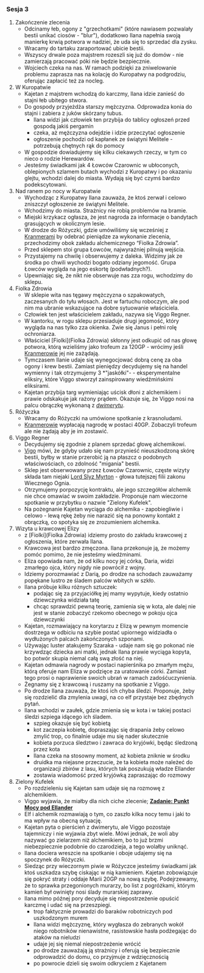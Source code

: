 ### Sesja 3
1. Zakończenie zlecenia
    - Odcinamy łeb, ogony z "grzechotkami" (które nawiasem pozwalały bestii unikać ciosów - "blur"), dodatkowo Ilana napełnia swoją manierkę krwią potwora w nadziei, że uda się to sprzedać dla zysku.
    - Wracamy do tartaku zaraportować ubicie bestii.
    - Wszyscy drwale poza majstrem rozeszli się już do domów - nie zamierzają pracować póki nie będzie bezpiecznie.
    - Wojciech czeka na nas. W ramach podzięki za zniwelowanie problemu zaprasza nas na kolację do Kuropatwy na podgrodziu, oferując zapłacić też za nocleg.
2. W Kuropatwie
    - Kajetan z majstrem wchodzą do karczmy, Ilana idzie zanieść do stajni łeb ubitego stwora.
    - Do gospody przyjeżdża starszy mężczyzna. Odprowadza konia do stajni i zabiera z juków skórzany tubus.
        - Ilana widzi jak człowiek ten przybija do tablicy ogłoszeń przed gospodą jakiś pergamin
        - czeka, aż mężczyzna odejdzie i idzie przeczytać ogłoszenie
        - ogłoszenie pochodzi od kapłanek ze świątyni Melitele - potrzebują chętnych rąk do pomocy
    - W gospodzie dowiadujemy się kilku ciekawych rzeczy, w tym co nieco o rodzie Herewardów.
    - Jesteśmy świadkami jak 4 Łowców Czarownic w ubłoconych, oblepionych szlamem butach wychodzi z Kuropatwy i po okazaniu glejtu, wchodzi dalej do miasta. Wydają się być czymś bardzo podekscytowani. 
3. Nad ranem po nocy w Kuropatwie
    - Wychodząc z Kuropatwy Ilana zauważa, że ktoś zerwał i celowo zniszczył ogłoszenie ze świątyni Melitele.
    - Wchodzimy do miasta. Strażnicy nie robią problemów na bramie.
    - Miejski krzykacz ogłasza, że jest nagroda za informacje o bandytach grasujących w okolicznym lesie.
    - W drodze do Różyczki, gdzie umówiliśmy się wcześniej z [Kranmerami](Otto) by odebrać pieniądze za wykonanie zlecenia, przechodzimy obok zakładu alchemicznego “Fiolka Zdrowia”.
    - Przed sklepem stoi grupa Łowców, najwyraźniej pilnują wejścia.
    - Przystajemy na chwilę i obserwujemy z daleka. Widzimy jak ze środka po chwili wychodzi bogato odziany jegomość. Grupa Łowców wygląda na jego eskortę (podwładnych?).
    - Upewniając się, że nikt nie obserwuje nas zza rogu, wchodzimy do sklepu.
4. Fiolka Zdrowia
    - W sklepie wita nas tęgawy mężczyzna o szpakowatych, zaczesanych do tyłu włosach. Jest w fartuchu roboczym, ale pod nim ma ubranie wskazujące na dobre sytuowanie właściciela.
    - Człowiek ten jest właścicielem zakładu, nazywa się Viggo Regner. 
    - W kantorku, w rogu sklepu przesiaduje drugi jegomość, który wygląda na nas tylko zza okienka. Zwie się Janus i pełni rolę ochroniarza.
    - Właściciel [Fiolki](Fiolka Zdrowia) skłonny jest odkupić od nas głowę potwora, którą wzieliśmy jako trofeum za 120GP - wrócimy jeśli [Kranmerowie](Otto) jej nie zażądają.
    - Tymczasem Ilanie udaje się wynegocjować dobrą cenę za oba ogony i krew bestii. Zamiast pieniędzy decydujemy się na handel wymienny i tak otrzymujemy 3 *"jaskółki"- - eksperymentalne eliksiry, które Viggo stworzył zainspirowany wiedźmińskimi eliksirami.
    - Kajetan przybija targ wymieniając uścisk dłoni z alchemikiem i prawie odskakuje jak rażony prądem. Okazuje się, że Viggo nosi na palcu obrączkę wykonaną z [*dwimerytu*](dwimeryt).
5. Różyczka
    - Wracamy do Różyczki na umówione spotkanie z krasnoludami.
    - [Kranmerowie](Otto) wypłacają nagrodę w postaci 40GP. Zobaczyli trofeum ale nie żądają aby je im zostawić.
6. Viggo Regner
    - Decydujemy się zgodnie z planem sprzedać głowę alchemikowi. 
    - [Vigo](Viggo) mówi, że gdyby udało się nam przynieść nieuszkodzoną skórę bestii, byłby w stanie przerobić ją na płaszcz o podobnych właściwościach, co zdolność "migania" bestii.
    - Sklep jest obserwowany przez Łowców Czarownic, częste wizyty składa tam niejaki [Lord Slyz Myrton](Myrton) - głowa tutejszej filii zakonu Wiecznego Ognia.
    - Otrzymujemy porpozycję kontraktu, ale jego szczegółów alchemik nie chce omawiać w swoim zakładzie. Proponuje nam wieczorne spotkanie w przybytku o nazwie "Zielony Kufelek".
    - Na pożegnanie Kajetan wyciąga do alchemika - zapobiegliwie i celowo - lewą rękę żeby nie narazić się na ponowny kontakt z obrączką, co spotyka się ze zrozumieniem alchemika.
7. Wizyta u krawcowej Elizy
    - z [Fiolki](Fiolka Zdrowia) idziemy prosto do zakładu krawcowej z ogłoszenia, które zerwała Ilana.
    - Krawcowa jest bardzo zmęczona. Ilana przekonuje ją, że możemy pomóc pomimo, że nie jesteśmy wiedźminami.
    - Eliza opowiada nam, że od kilku nocy jej córka, Daria, widzi zmarłego ojca, który nigdy nie powrócił z wojny.
    - Idziemy porozmawiać z Darią, po drodze na schodach zauważamy popękane lustro ze śladem palców wbitych w szkło.
    - Ilana próbuje kilku różnych sztuczek:
        - podając się za przyjaciółkę jej mamy wypytuje, kiedy ostatnio dziewczynka widziała tatę
        - chcąc sprawdzić pewną teorię, zamienia się w kota, ale dalej nie jest w stanie zobaczyć rzekomo obecnego w pokoju ojca dziewczynki
    - Kajetan, rozmawiający na korytarzu z Elizą w pewnym momencie dostrzega w odbiciu na szybie postać upiornego widziadła o wydłużonych palcach zakończonych szponami. 
    - Używając luster atakujemy Szaraka - udaje nam się go pokonać nie krzywdząc dziecka ani matki, jednak Ilana prawie wyciąga kopyta, bo potwór skupia niemal całą swą złość na niej.
    - Kajetan odmawia nagrody w postaci napierśnika po zmarłym mężu, którą oferuje nam Eliza w podzięce za uratowanie córki. Zamiast tego prosi o naprawienie swoich ubrań w ramach zadośćuczynienia.
    - Żegnamy się z krawcową i ruszamy na spotkanie z Viggo.
    - Po drodze Ilana zauważa, że ktoś ich chyba śledzi. Proponuje, żeby się rozdzielić dla zmylenia uwagi, na co elf przystaje bez zbędnych pytań.
    - Ilana wchodzi w zaułek, gdzie zmienia się w kota i w takiej postaci śledzi szpiega idącego ich śladem.
        - szpieg okazuje się być kobietą
        - kot zaczepia kobietę, dopraszając się drapania żeby celowo zmylić trop, co finalnie udaje mu się nader skutecznie
        - kobieta porzuca śledztwo i zawraca do kryjówki, będąc śledzoną przez kota
        - Ilana czeka na stosowny moment, aż kobieta zniknie w środku
        - druidka ma niejasne przeczucie, że ta kobieta może należeć do organizacji zbirów z lasu, których tak poszukują władze Ellander
        - zostawia wiadomość przed kryjówką zapraszając do rozmowy
8. Zielony Kufelek
    - Po rozdzieleniu się Kajetan sam udaje się na rozmowę z alchemikiem.
    - Viggo wyjawia, że miałby dla nich ciche zlecenie; **[Zadanie: Punkt Mocy pod Ellander](#z_q2)**
    - Elf i alchemik rozmawiają o tym, co zaszło kilka nocy temu i jaki to ma wpływ na obecną sytuację.
    - Kajetan pyta o pierścień z dwimerytu, ale Viggo pozostaje tajemniczy i nie wyjawia zbyt wiele. Mówi jednak, że woli aby nazywać go zielarzem niż alchemikiem, bo to już brzmi niebezpiecznie podobnie do czarodzieja, a tego wolałby uniknąć.
    - Ilana dociera wreszcie na spotkanie i oboje udajemy się na spoczynek do Różyczki.
    - Siedząc przy wieczornym piwie w Różyczce jesteśmy świadkami jak ktoś uszkadza szybę ciskając w nią kamieniem. Kajetan zobowiązuje się pokryć straty i oddaje Marii 20GP na nową szybę. Podejrzewamy, że to sprawka przegonionych murarzy, bo list z pogróżkami, którym kamień był owinięty nosi ślady murarskiej zaprawy.
    - Ilana mimo późnej pory decyduje się niepostrzeżenie opuścić karczmę i udać się na przeszpiegi.
        - trop faktycznie prowadzi do baraków robotniczych pod uszkodzonym murem 
        - Ilana widzi mężczyznę, który wygłasza do zebranych wokół niego robotników nienawistne, rasistowskie hasła podżegając do ataków na nieludzi
        - udaje jej się niemal niepostrzeżenie wrócić
        - po drodze zauważają ją strażnicy i oferują się bezpiecznie odprowadzić do domu, co przyjmuje z wdzięcznością
        - po powrocie dzieli się swoim odkryciem z Kajetanem
    
